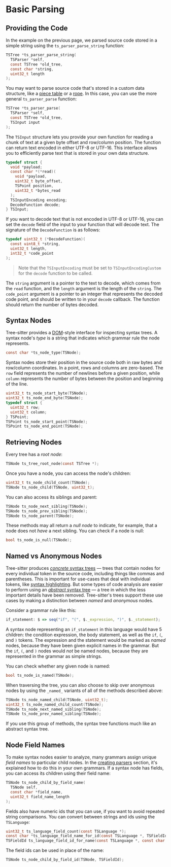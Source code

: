 # Basic Parsing

## Providing the Code

In the example on the previous page, we parsed source code stored in a simple string using the `ts_parser_parse_string` function:

```c
TSTree *ts_parser_parse_string(
  TSParser *self,
  const TSTree *old_tree,
  const char *string,
  uint32_t length
);
```

You may want to parse source code that's stored in a custom data structure, like a [piece table][piece table] or a [rope][rope].
In this case, you can use the more general `ts_parser_parse` function:

```c
TSTree *ts_parser_parse(
  TSParser *self,
  const TSTree *old_tree,
  TSInput input
);
```

The `TSInput` structure lets you provide your own function for reading a chunk of text at a given byte offset and row/column
position. The function can return text encoded in either UTF-8 or UTF-16. This interface allows you to efficiently parse
text that is stored in your own data structure.

```c
typedef struct {
  void *payload;
  const char *(*read)(
    void *payload,
    uint32_t byte_offset,
    TSPoint position,
    uint32_t *bytes_read
  );
  TSInputEncoding encoding;
  DecodeFunction decode;
} TSInput;
```

If you want to decode text that is not encoded in UTF-8 or UTF-16, you can set the `decode` field of the input to your function
that will decode text. The signature of the `DecodeFunction` is as follows:

```c
typedef uint32_t (*DecodeFunction)(
  const uint8_t *string,
  uint32_t length,
  int32_t *code_point
);
```

> Note that the `TSInputEncoding` must be set to `TSInputEncodingCustom` for the `decode` function to be called.

The `string` argument is a pointer to the text to decode, which comes from the `read` function, and the `length` argument
is the length of the `string`. The `code_point` argument is a pointer to an integer that represents the decoded code point,
and should be written to in your `decode` callback. The function should return the number of bytes decoded.

## Syntax Nodes

Tree-sitter provides a [DOM][dom]-style interface for inspecting syntax trees.
A syntax node's _type_ is a string that indicates which grammar rule the node represents.

```c
const char *ts_node_type(TSNode);
```

Syntax nodes store their position in the source code both in raw bytes and row/column
coordinates. In a point, rows and columns are zero-based. The `row` field represents
the number of newlines before a given position, while `column` represents the number
of bytes between the position and beginning of the line.

```c
uint32_t ts_node_start_byte(TSNode);
uint32_t ts_node_end_byte(TSNode);
typedef struct {
  uint32_t row;
  uint32_t column;
} TSPoint;
TSPoint ts_node_start_point(TSNode);
TSPoint ts_node_end_point(TSNode);
```

## Retrieving Nodes

Every tree has a _root node_:

```c
TSNode ts_tree_root_node(const TSTree *);
```

Once you have a node, you can access the node's children:

```c
uint32_t ts_node_child_count(TSNode);
TSNode ts_node_child(TSNode, uint32_t);
```

You can also access its siblings and parent:

```c
TSNode ts_node_next_sibling(TSNode);
TSNode ts_node_prev_sibling(TSNode);
TSNode ts_node_parent(TSNode);
```

These methods may all return a _null node_ to indicate, for example, that a node does not _have_ a next sibling.
You can check if a node is null:

```c
bool ts_node_is_null(TSNode);
```

## Named vs Anonymous Nodes

Tree-sitter produces [_concrete_ syntax trees][cst] — trees that contain nodes for
every individual token in the source code, including things like commas and parentheses. This is important for use-cases
that deal with individual tokens, like [syntax highlighting][syntax highlighting]. But some
types of code analysis are easier to perform using an [_abstract_ syntax tree][ast] — a tree in which the less important
details have been removed. Tree-sitter's trees support these use cases by making a distinction between
_named_ and _anonymous_ nodes.

Consider a grammar rule like this:

```js
if_statement: $ => seq("if", "(", $._expression, ")", $._statement);
```

A syntax node representing an `if_statement` in this language would have 5 children: the condition expression, the body statement,
as well as the `if`, `(`, and `)` tokens. The expression and the statement would be marked as _named_ nodes, because they
have been given explicit names in the grammar. But the `if`, `(`, and `)` nodes would _not_ be named nodes, because they
are represented in the grammar as simple strings.

You can check whether any given node is named:

```c
bool ts_node_is_named(TSNode);
```

When traversing the tree, you can also choose to skip over anonymous nodes by using the `_named_` variants of all of the
methods described above:

```c
TSNode ts_node_named_child(TSNode, uint32_t);
uint32_t ts_node_named_child_count(TSNode);
TSNode ts_node_next_named_sibling(TSNode);
TSNode ts_node_prev_named_sibling(TSNode);
```

If you use this group of methods, the syntax tree functions much like an abstract syntax tree.

## Node Field Names

To make syntax nodes easier to analyze, many grammars assign unique _field names_ to particular child nodes.
In the [creating parsers][using fields] section, it's explained how to do this in your own grammars. If a syntax node has
fields, you can access its children using their field name:

```c
TSNode ts_node_child_by_field_name(
  TSNode self,
  const char *field_name,
  uint32_t field_name_length
);
```

Fields also have numeric ids that you can use, if you want to avoid repeated string comparisons. You can convert between
strings and ids using the `TSLanguage`:

```c
uint32_t ts_language_field_count(const TSLanguage *);
const char *ts_language_field_name_for_id(const TSLanguage *, TSFieldId);
TSFieldId ts_language_field_id_for_name(const TSLanguage *, const char *, uint32_t);
```

The field ids can be used in place of the name:

```c
TSNode ts_node_child_by_field_id(TSNode, TSFieldId);
```

[ast]: https://en.wikipedia.org/wiki/Abstract_syntax_tree
[cst]: https://en.wikipedia.org/wiki/Parse_tree
[dom]: https://en.wikipedia.org/wiki/Document_Object_Model
[piece table]: <https://en.wikipedia.org/wiki/Piece_table>
[rope]: <https://en.wikipedia.org/wiki/Rope_(data_structure)>
[syntax highlighting]: https://en.wikipedia.org/wiki/Syntax_highlighting
[using fields]: ../creating-parsers/3-writing-the-grammar.md#using-fields
